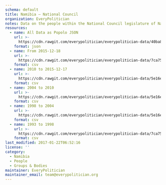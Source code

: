 ```yaml
---
schema: default
title: Namibia — National Council
organization: EveryPolitician
notes: Data on the people within the National Council legislature of Namibia.
resources:
  - name: All Data as Popolo JSON
    url: >-
      https://cdn.rawgit.com/everypolitician/everypolitician-data/40ba8dd47548d876b4e65ca3756bd11fde271529/data/Namibia/Council/ep-popolo-v1.0.json
    format: json
  - name: From 2015-12-18
    url: >-
      https://cdn.rawgit.com/everypolitician/everypolitician-data/7ca7514d3cbcb19f0e84ee3326d58e7e88e15178/data/Namibia/Council/term-5.csv
    format: csv
  - name: 2010 to 2015-12-17
    url: >-
      https://cdn.rawgit.com/everypolitician/everypolitician-data/5e16e2b4f85e6e59b9d62df05a5f38a559d31927/data/Namibia/Council/term-4.csv
    format: csv
  - name: 2004 to 2010
    url: >-
      https://cdn.rawgit.com/everypolitician/everypolitician-data/5e16e2b4f85e6e59b9d62df05a5f38a559d31927/data/Namibia/Council/term-3.csv
    format: csv
  - name: 1998 to 2004
    url: >-
      https://cdn.rawgit.com/everypolitician/everypolitician-data/5e16e2b4f85e6e59b9d62df05a5f38a559d31927/data/Namibia/Council/term-2.csv
    format: csv
  - name: 1993 to 1998
    url: >-
      https://cdn.rawgit.com/everypolitician/everypolitician-data/7ca7514d3cbcb19f0e84ee3326d58e7e88e15178/data/Namibia/Council/term-1.csv
    format: csv
last_modified: 2017-01-22T06:52:16
license: ''
category:
  - Namibia
  - People
  - Groups & Bodies
maintainer: EveryPolitician
maintainer_email: team@everypolitician.org
---
```

